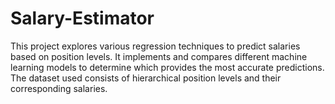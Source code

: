 # Salary-Estimator
This project explores various regression techniques to predict salaries based on position levels. It implements and compares different machine learning models to determine which provides the most accurate predictions. The dataset used consists of hierarchical position levels and their corresponding salaries.
